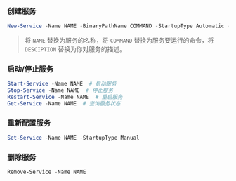 ### 创建服务

```powershell
New-Service -Name NAME -BinaryPathName COMMAND -StartupType Automatic -Description DESCRIPTION
```

> 将 `NAME` 替换为服务的名称，将 `COMMAND` 替换为服务要运行的命令，将 `DESCIPTION` 替换为你对服务的描述。

### 启动/停止服务

```powershell
Start-Service -Name NAME  # 启动服务
Stop-Service -Name NAME  # 停止服务
Restart-Service -Name NAME  # 重启服务
Get-Service -Name NAME  # 查询服务状态
```

### 重新配置服务

```powershell
Set-Service -Name NAME -StartupType Manual
```

### 删除服务

```powershell
Remove-Service -Name NAME
```